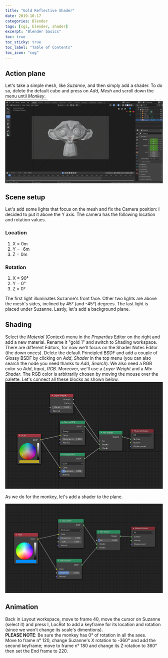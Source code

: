 ```yaml
---
title: "Gold Reflective Shader"
date: 2019-10-17
categories: Blender
tags: [cgi, blender, shader]
excerpt: "Blender basics"
toc: true
toc_sticky: true
toc_label: "Table of Contents"
toc_icon: "cog"
---
```


## Action plane
Let's take a simple mesh, like *Suzanne*, and then simply add a shader. To do so, delete the default cube and press on *Add*, *Mesh* and scroll down the menu until *Monkey*.
![Suzanne](/assets/images/posts/cgi/blender/grs_001.PNG)

## Scene setup
Let's add some lights that focus on the mesh and fix the Camera position: I decided to put it above the Y axis. The camera has the following location and rotation values.<br>
### Location
1. X = 0m
2. Y = -6m
3. Z = 0m

### Rotation
1. X = 90°
2. Y = 0°
3. Z = 0°

The first light illuminates Suzanne's front face. Other two lights are above the mesh's sides, inclined by 45° (and -45°) degrees. The last light is placed under Suzanne. Lastly, let's add a background plane.

## Shading
Select the *Material* (Context) menu in the *Properties* Editor on the right and add a new material. Rename it "gold_1" and switch to Shading workspace. There are different Editors, for now we'll focus on the Shader Notes Editor (the down onces). Delete the default Principled BSDF and add a couple of Glossy BSDF by clicking on *Add*, *Shader* in the top menu (you can also search the node you need thanks to *Add*, *Search*). We also need a RGB color so *Add*, *Input*, *RGB*. Moreover, we'll use a *Layer Weight* and a *Mix Shader*. The RGB color is arbitrarily chosen by moving the mouse over the palette.
Let's connect all these blocks as shown below.
![shading schema part 1](/assets/images/posts/cgi/blender/grs_002.PNG)

As we do for the monkey, let's add a shader to the plane.

![shading schema part 2](/assets/images/posts/cgi/blender/grs_003.PNG)

## Animation
Back in Layout workspace, move to frame 40, move the cursor on Suzanne (select it) and press I, LocRot to add a keyframe for its location and rotation (since we won't change its scale's dimentions).<br>
**PLEASE NOTE**: Be sure the monkey has 0° of rotation in all the axes.<br>
Move to frame n° 120, change Suzanne's X rotation to -360° and add the second keyframe; move to frame n° 180 and change its Z rotation to 360° then set the End frame to 220.
